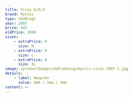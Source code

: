 ```yaml
---
title: Virus 6/5/3
brand: Mystic
type: Våddragt
year: 2007
price: 545
oldPrice: 1800
sizes:
    - extraPrice: 0
      size: M
    - extraPrice: 0
      size: L
    - extraPrice: 0
      size: XL
image: /productImages/bekladning/mystic-virus-2007-1.jpg
details:
    - label: Neopren
      value: 6mm / 5mm / 3mm
content: >-
---
```

